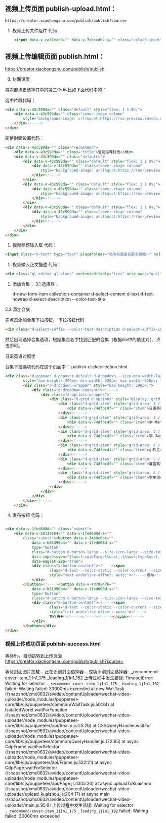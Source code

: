 ## 视频上传页面 publish-upload.html：
    
    https://creator.xiaohongshu.com/publish/publish?source=

1. 视频上传文件组件
代码
```html
    <input data-v-ca31ecc0="" data-v-7cbccdb2-s="" class="upload-input" type="file" accept=".mp4,.mov,.flv,.f4v,.mkv,.rm,.rmvb,.m4v,.mpg,.mpeg,.ts">
```


## 视频上传编辑页面 publish.html：

https://creator.xiaohongshu.com/publish/publish

0. 封面设置
   
每次都点击选择其中的第三个div比如下面代码中的：

选中片段代码：
```html
<div data-v-43c590da="" class="default" style="flex: 1 1 0%;">
    <div data-v-43c590da="" class="cover-image column"
        style="background-image: url(&quot;https://ros-preview.xhscdn.com/spectrum/SR8kXQ9-3xDdzPN69EfxEmkM3UNXgqeZiAAKomSWd-C8HIA?sign=4bb5c9625e8622a0e5c8351391de0b44&amp;t=1739970887&quot;);">
    </div><!---->
</div>
```

完整封面设置代码：
```html
<div data-v-43c590da="" class="recommend">
    <div data-v-43c590da="" class="title">智能推荐封面</div>
    <div data-v-43c590da="" class="defaults">
        <div data-v-43c590da="" class="default" style="flex: 1 1 0%;">
            <div data-v-43c590da="" class="cover-image column"
                style="background-image: url(&quot;https://ros-preview.xhscdn.com/spectrum/5h3qE3lQNXyb7jD8stVquMj8vfyNNscOc5I9O2qyw4IYJek?sign=274b65ad4a1d2e938476b6ccd558db2d&amp;t=1739970886&quot;);">
            </div><!---->
        </div>
        <div data-v-43c590da="" class="default" style="flex: 1 1 0%;">
            <div data-v-43c590da="" class="cover-image column"
                style="background-image: url(&quot;https://ros-preview.xhscdn.com/spectrum/1P2hqgvXlJkKgTnO3CrMTgkliFJJxCwW11yq9PXB0xzxGns?sign=930c29e3fdd2b9c9fc0e3e23cd63a48d&amp;t=1739970888&quot;);">
            </div><!---->
        </div>
        <div data-v-43c590da="" class="default" style="flex: 1 1 0%;">
            <div data-v-43c590da="" class="cover-image column"
                style="background-image: url(&quot;https://ros-preview.xhscdn.com/spectrum/SR8kXQ9-3xDdzPN69EfxEmkM3UNXgqeZiAAKomSWd-C8HIA?sign=4bb5c9625e8622a0e5c8351391de0b44&amp;t=1739970887&quot;);">
            </div><!---->
        </div>
    </div>
</div>
```


1. 视频标题输入框
代码：
```html
<input class="d-text" type="text" placeholder="填写标题会有更多赞哦～" value="">
```

1. 视频输入正文描述
代码：
```html
<div class="ql-editor ql-blank" contenteditable="true" aria-owns="quill-mention-list" data-placeholder="输入正文描述，真诚有价值的分享予人温暖"><p><br></p></div>
```

1. 添加合集：
3.1 选择器：

    d-new-form-item collection-container
        d-select-content
            d-text d-text-nowrap  d-select-description --color-text-title


3.2 添加合集

先点击添加合集下拉按钮。
下拉按钮代码
```html
<div class="d-select-suffix --color-text-description d-select-suffix-indicator"><span class="d-icon --color-static --size-icon-default"><!--?xml version="1.0" encoding="UTF-8"?--><svg width="100%" height="100%" viewBox="0 0 48 48" fill="none" xmlns="http://www.w3.org/2000/svg"><path d="M36 18L24 30L12 18" stroke="currentColor" stroke-width="4" stroke-linecap="round" stroke-linejoin="round"></path></svg></span></div>
```

然后出现选择合集选项，根据集合名字找到匹配的合集（根据div中的值比对），点击即可。
<div data-v-74dfbc4f="" class="item">日语英语对照学</div>

合集下拉选项代码在这个页面中： publish-clickcollection.html
```html
<div class="d-popover d-popover-default d-dropdown --size-min-width-large"
        style="max-height: 290px; min-width: 320px; max-width: 320px; top: 0px; left: 0px; transform: translate3d(328px, 537px, 0px);">
        <div class="d-dropdown-wrapper" style="max-height: 290px;">
            <div class="d-dropdown-content"><!---->
                <div class="d-options-wrapper">
                    <div class="d-grid d-options" style="display: grid;">
                        <div class="d-grid-item" style="grid-area: 1 / 1 / auto / -1;">
                            <div data-v-74dfbc4f="" class="item">日语英语对照学</div>
                        </div><!---->
                        <div class="d-grid-item" style="grid-area: 2 / 1 / auto / -1;">
                            <div data-v-74dfbc4f="" class="item">学 Mandarin</div>
                        </div><!---->
                        <div class="d-grid-item" style="grid-area: 3 / 1 / auto / -1;">
                            <div data-v-74dfbc4f="" class="item">学 Japanese</div>
                        </div><!---->
                        <div class="d-grid-item" style="grid-area: 4 / 1 / auto / -1;">
                            <div data-v-74dfbc4f="" class="item">小作文</div>
                        </div><!---->
                        <div class="d-grid-item" style="grid-area: 5 / 1 / auto / -1;">
                            <div data-v-74dfbc4f="" class="item">灌篮高手</div>
                        </div><!---->
                        <div class="d-grid-item" style="grid-area: 6 / 1 / auto / -1;">
                            <div data-v-74dfbc4f="" class="item">学单词</div>
                        </div><!---->
                    </div>
                </div>
            </div>
        </div><!---->
    </div>
```


4. 发布按钮
代码：
```html

<div data-v-1fed608d="" class="submit">
    <div data-v-b81396b4="" data-v-1fed608d-s=""
        class="submit"><button data-v-34b0c0bc=""
            data-v-b81396b4="" data-v-1fed608d-s=""
            type="button"
            class="d-button d-button-large --size-icon-large --size-text-h6 d-button-with-content --color-static bold --color-bg-fill --color-text-paragraph custom-button red publishBtn"
            data-impression="{&quot;noteTarget&quot;:{&quot;type&quot;:&quot;NoteTarget&quot;,&quot;value&quot;:{&quot;noteEditSource&quot;:1,&quot;noteType&quot;:3}},&quot;event&quot;:{&quot;type&quot;:&quot;Event&quot;,&quot;value&quot;:{&quot;targetType&quot;:{&quot;type&quot;:&quot;RichTargetType&quot;,&quot;value&quot;:&quot;note_compose_target&quot;},&quot;action&quot;:{&quot;type&quot;:&quot;NormalizedAction&quot;,&quot;value&quot;:&quot;impression&quot;},&quot;pointId&quot;:50979}},&quot;page&quot;:{&quot;type&quot;:&quot;Page&quot;,&quot;value&quot;:{&quot;pageInstance&quot;:{&quot;type&quot;:&quot;PageInstance&quot;,&quot;value&quot;:&quot;creator_service_platform&quot;}}}}"
            data-eaglet-imp="true">
            <div class="d-button-content"><!----><span
                    class="d-text --color-static --color-current --size-text-paragraph d-text-nowrap d-text-ellipsis d-text-nowrap"
                    style="text-underline-offset: auto;"><!---->发布<!----><!----><!----></span><!---->
            </div>
        </button><!----><button data-v-4d788476=""
            data-v-b81396b4="" data-v-1fed608d-s=""
            type="button"
            class="d-button d-button-large --size-icon-large --size-text-h6 d-button-with-content --color-static bold --color-bg-fill --color-text-paragraph custom-button">
            <div class="d-button-content"><!----><span
                    class="d-text --color-static --color-current --size-text-paragraph d-text-nowrap d-text-ellipsis d-text-nowrap"
                    style="text-underline-offset: auto;"><!---->
                    暂存离开 <!----><!----><!----></span><!---->
            </div>
        </button></div>
</div>

```


### 视频上传成功页面 publish-success.html

等待5s，自动跳转到上传页面 https://creator.xiaohongshu.com/publish/publish?source=




等待封面图片加载...
正在识别封面选择器...
成功识别封面选择器: ._recommend-cover-item_1j1n1_175 _loading_1j1n1_182
上传过程中发生错误: TimeoutError: Waiting for selector `._recommend-cover-item_1j1n1_175 _loading_1j1n1_182` failed: Waiting failed: 30000ms exceeded
    at new WaitTask (/snapshot/xmx0632/aivideo/contentUploader/wechat-video-uploader/node_modules/puppeteer-core/lib/cjs/puppeteer/common/WaitTask.js:50:34)
    at IsolatedWorld.waitForFunction (/snapshot/xmx0632/aivideo/contentUploader/wechat-video-uploader/node_modules/puppeteer-core/lib/cjs/puppeteer/api/Realm.js:25:26)
    at CSSQueryHandler.waitFor (/snapshot/xmx0632/aivideo/contentUploader/wechat-video-uploader/node_modules/puppeteer-core/lib/cjs/puppeteer/common/QueryHandler.js:172:95)
    at async CdpFrame.waitForSelector (/snapshot/xmx0632/aivideo/contentUploader/wechat-video-uploader/node_modules/puppeteer-core/lib/cjs/puppeteer/api/Frame.js:522:21)
    at async CdpPage.waitForSelector (/snapshot/xmx0632/aivideo/contentUploader/wechat-video-uploader/node_modules/puppeteer-core/lib/cjs/puppeteer/api/Page.js:1305:20)
    at async uploadToKuaishou (/snapshot/xmx0632/aivideo/contentUploader/wechat-video-uploader/upload_kuaishou.js:204:17)
    at async main (/snapshot/xmx0632/aivideo/contentUploader/wechat-video-uploader/main.js:95:9)
上传过程中发生错误: Waiting for selector `._recommend-cover-item_1j1n1_175 _loading_1j1n1_182` failed: Waiting failed: 30000ms exceeded